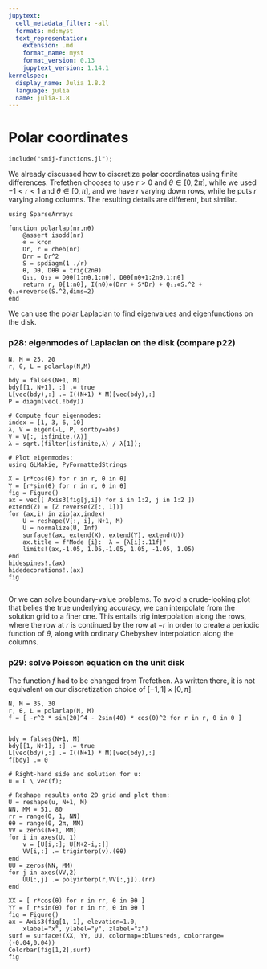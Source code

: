 ```yaml
---
jupytext:
  cell_metadata_filter: -all
  formats: md:myst
  text_representation:
    extension: .md
    format_name: myst
    format_version: 0.13
    jupytext_version: 1.14.1
kernelspec:
  display_name: Julia 1.8.2
  language: julia
  name: julia-1.8
---
```


# Polar coordinates

```{code-cell}
include("smij-functions.jl");
```

We already discussed how to discretize polar coordinates using finite differences. Trefethen chooses to use $r>0$ and $\theta\in[0,2π]$, while we used $-1<r<1$ and $\theta\in[0,\pi]$, and we have $r$ varying down rows, while he puts $r$ varying along columns. The resulting details are different, but similar.

```{code-cell}
using SparseArrays

function polarlap(nr,nθ)
    @assert isodd(nr)
    ⊗ = kron
    Dr, r = cheb(nr)
    Drr = Dr^2
    S = spdiagm(1 ./r)
    θ, Dθ, Dθθ = trig(2nθ)
    Q₁₁, Q₁₂ = Dθθ[1:nθ,1:nθ], Dθθ[nθ+1:2nθ,1:nθ]
    return r, θ[1:nθ], I(nθ)⊗(Drr + S*Dr) + Q₁₁⊗S.^2 + Q₁₂⊗reverse(S.^2,dims=2)
end
```

We can use the polar Laplacian to find eigenvalues and eigenfunctions on the disk.

### p28: eigenmodes of Laplacian on the disk (compare p22)

```{code-cell}
N, M = 25, 20
r, θ, L = polarlap(N,M)

bdy = falses(N+1, M)
bdy[[1, N+1], :] .= true
L[vec(bdy),:] .= I((N+1) * M)[vec(bdy),:]
P = diagm(vec(.!bdy))

# Compute four eigenmodes:
index = [1, 3, 6, 10]
λ, V = eigen(-L, P, sortby=abs)
V = V[:, isfinite.(λ)]
λ = sqrt.(filter(isfinite,λ) / λ[1]);
```

```{code-cell}
# Plot eigenmodes:
using GLMakie, PyFormattedStrings

X = [r*cos(θ) for r in r, θ in θ]
Y = [r*sin(θ) for r in r, θ in θ]
fig = Figure()
ax = vec([ Axis3(fig[j,i]) for i in 1:2, j in 1:2 ])
extend(Z) = [Z reverse(Z[:, 1])]
for (ax,i) in zip(ax,index)
    U = reshape(V[:, i], N+1, M)
    U = normalize(U, Inf)
    surface!(ax, extend(X), extend(Y), extend(U))
    ax.title = f"Mode {i}:  λ = {λ[i]:.11f}"
    limits!(ax,-1.05, 1.05,-1.05, 1.05, -1.05, 1.05)
end
hidespines!.(ax)
hidedecorations!.(ax)
fig
```

```{code-cell}

```

Or we can solve boundary-value problems. To avoid a crude-looking plot that belies the true underlying accuracy, we can interpolate from the solution grid to a finer one. This entails trig interpolation along the rows, where the row at $r$ is continued by the row at $-r$ in order to create a periodic function of $\theta$, along with ordinary Chebyshev interpolation along the columns. 

### p29: solve Poisson equation on the unit disk

The function $f$ had to be changed from Trefethen. As written there, it is not equivalent on our discretization choice of $[-1,1]\times [0,\pi]$.

```{code-cell}
N, M = 35, 30
r, θ, L = polarlap(N, M)
f = [ -r^2 * sin(2θ)^4 - 2sin(4θ) * cos(θ)^2 for r in r, θ in θ ]


bdy = falses(N+1, M)
bdy[[1, N+1], :] .= true
L[vec(bdy),:] .= I((N+1) * M)[vec(bdy),:]
f[bdy] .= 0

# Right-hand side and solution for u:
u = L \ vec(f);
```

```{code-cell}
# Reshape results onto 2D grid and plot them:
U = reshape(u, N+1, M)
NN, MM = 51, 80
rr = range(0, 1, NN)
θθ = range(0, 2π, MM)
VV = zeros(N+1, MM)
for i in axes(U, 1)
    v = [U[i,:]; U[N+2-i,:]]
    VV[i,:] .= triginterp(v).(θθ)
end
UU = zeros(NN, MM)
for j in axes(VV,2)
    UU[:,j] .= polyinterp(r,VV[:,j]).(rr)
end

XX = [ r*cos(θ) for r in rr, θ in θθ ]
YY = [ r*sin(θ) for r in rr, θ in θθ ]
fig = Figure()
ax = Axis3(fig[1, 1], elevation=1.0, 
    xlabel="x", ylabel="y", zlabel="z")
surf = surface!(XX, YY, UU, colormap=:bluesreds, colorrange=(-0.04,0.04))
Colorbar(fig[1,2],surf)
fig
```
